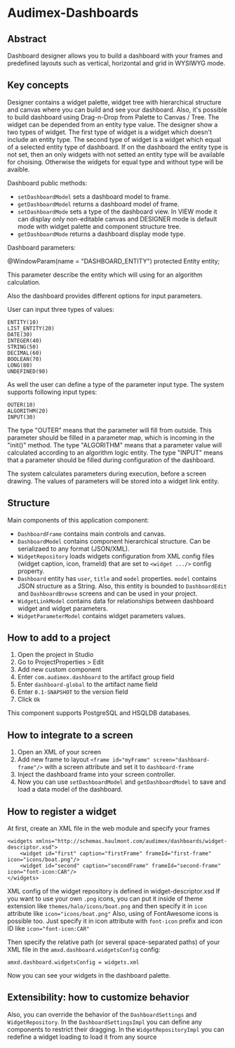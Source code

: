 # Audimex-Dashboards

## Abstract
Dashboard designer allows you to build a dashboard with your frames and predefined layouts such as vertical, horizontal and grid in WYSIWYG mode.

## Key concepts
Designer contains a widget palette, widget tree with hierarchical structure and canvas where you can build and see your dashboard. Also, it's possible to build dashboard using Drag-n-Drop from Palette to Canvas / Tree. The widget can be depended from an entity type value. The designer show a two types of widget. The first type of widget is a widget which doesn't include an entity type. The second type of widget is a widget which equal of a selected entity type of dashboard. If on the dashboard the entity type is not set, then an only widgets with not setted an entity type will be available for choising. Otherwise the widgets for equal type and without type will be avaible.

Dashboard public methods:
 - `setDashboardModel` sets a dashboard model to frame.
 - `getDashboardModel` returns a dashboard model of frame.
 - `setDashboardMode` sets a type of the dashboard view. In VIEW mode it can display only non-editable canvas and DESIGNER mode is default mode with widget palette and component structure tree.
 - `getDashboardMode` returns a dashboard display mode type.
     
Dashboard parameters:

@WindowParam(name = "DASHBOARD_ENTITY")
protected Entity entity;

This parameter describe the entity which will using for an algorithm calculation.

Also the dashboard provides different options for input parameters.

User can input three types of values:

```
ENTITY(10)
LIST_ENTITY(20)
DATE(30)
INTEGER(40)
STRING(50)
DECIMAL(60)
BOOLEAN(70)
LONG(80)
UNDEFINED(90)
```

As well the user can define a type of the parameter input type. The system supports following input types:

```
OUTER(10)
ALGORITHM(20)
INPUT(30)
```

The type "OUTER" means that the parameter will fill from outside. This parameter should be filled in a parameter map, which is incoming in the "init()" method.
The type "ALGORITHM" means that a parameter value will calculated according to an algorithm logic entity.
The type "INPUT" means that a parameter should be filled during configuration of the dashboard.

The system calculates parameters during execution, before a screen drawing. The values of parameters will be stored into a widget link entity. 

## Structure
Main components of this application component:
 - `DashboardFrame` contains main controls and canvas.
 - `DashboardModel` contains component hierarchical structure. Can be serializaed to any format (JSON/XML).
 - `WidgetRepository` loads widgets configuration from XML config files (widget caption, icon, frameId) that are set to `<widget .../>` config property.
 - `Dashboard` entity has `user`, `title` and `model` properties. `model` contains JSON structure as a String. Also, this entity is bounded to `DashboardEdit` and `DashboardBrowse` screens and can be used in your project.
 - `WidgetLinkModel` contains data for relationships between dashboard widget and widget parameters.
 - `WidgetParameterModel` contains widget parameters values.

## How to add to a project
1. Open the project in Studio
2. Go to ProjectProperties > Edit
3. Add new custom component
4. Enter `com.audimex.dashboard` to the artifact group field
5. Enter `dashboard-global` to the artifact name field
6. Enter `0.1-SNAPSHOT` to the version field
7. Click `Ok`

This component supports PostgreSQL and HSQLDB databases.

## How to integrate to a screen
1. Open an XML of your screen
2. Add new frame to layout `<frame id="myFrame" screen="dashboard-frame"/>` with a screen attribute and set it to `dashboard-frame`
3. Inject the dashboard frame into your screen controller.
4. Now you can use `setDashboardModel` and `getDashboardModel` to save and load a data model of the dashboard.

## How to register a widget
At first, create an XML file in the web module and specify your frames
```
<widgets xmlns="http://schemas.haulmont.com/audimex/dashboards/widget-descriptor.xsd">
    <widget id="first" caption="firstFrame" frameId="first-frame" icon="icons/boat.png"/>
    <widget id="second" caption="secondFrame" frameId="second-frame" icon="font-icon:CAR"/>
</widgets>
```
XML config of the widget repository is defined in widget-descriptor.xsd
If you want to use your own `.png` icons, you can put it inside of theme extension like `themes/halo/icons/boat.png` and then specify it in `icon` attribute like `icon="icons/boat.png"`
Also, using of FontAwesome icons is possible too. Just specify it in icon attribute with `font-icon` prefix and icon ID like `icon="font-icon:CAR"`

Then specify the relative path (or several space-separated paths) of your XML file in the `amxd.dashboard.widgetsConfig` config:
```
amxd.dashboard.widgetsConfig = widgets.xml
```
Now you can see your widgets in the dashboard palette.

## Extensibility: how to customize behavior
Also, you can override the behavior of the `DashboardSettings` and `WidgetRepository`.
In the `DashboardSettingsImpl` you can define any components to restrict their dragging.
In the `WidgetRepositoryImpl` you can redefine a widget loading to load it from any source